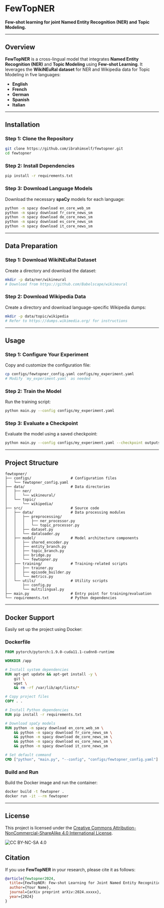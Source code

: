 # FewTopNER

**Few-shot learning for joint Named Entity Recognition (NER) and Topic Modeling.**

---

## Overview

**FewTopNER** is a cross-lingual model that integrates **Named Entity Recognition (NER)** and **Topic Modeling** using **Few-shot Learning**. It leverages the **WikiNEuRal dataset** for NER and Wikipedia data for Topic Modeling in five languages:  
- **English**  
- **French**  
- **German**  
- **Spanish**  
- **Italian**

---

## Installation

### Step 1: Clone the Repository
```bash
git clone https://github.com/ibrahimself/fewtopner.git
cd fewtopner
```

### Step 2: Install Dependencies
```bash
pip install -r requirements.txt
```

### Step 3: Download Language Models
Download the necessary **spaCy** models for each language:
```bash
python -m spacy download en_core_web_sm
python -m spacy download fr_core_news_sm
python -m spacy download de_core_news_sm
python -m spacy download es_core_news_sm
python -m spacy download it_core_news_sm
```

---

## Data Preparation

### Step 1: Download WikiNEuRal Dataset
Create a directory and download the dataset:
```bash
mkdir -p data/ner/wikineural
# Download from https://github.com/Babelscape/wikineural
```

### Step 2: Download Wikipedia Data
Create a directory and download language-specific Wikipedia dumps:
```bash
mkdir -p data/topic/wikipedia
# Refer to https://dumps.wikimedia.org/ for instructions
```

---

## Usage

### Step 1: Configure Your Experiment
Copy and customize the configuration file:
```bash
cp configs/fewtopner_config.yaml configs/my_experiment.yaml
# Modify `my_experiment.yaml` as needed
```

### Step 2: Train the Model
Run the training script:
```bash
python main.py --config configs/my_experiment.yaml
```

### Step 3: Evaluate a Checkpoint
Evaluate the model using a saved checkpoint:
```bash
python main.py --config configs/my_experiment.yaml --checkpoint outputs/checkpoints/best_model.pt
```

---

## Project Structure

```
fewtopner/
├── configs/                  # Configuration files
│   └── fewtopner_config.yaml
├── data/                     # Data directories
│   ├── ner/
│   │   └── wikineural/
│   └── topic/
│       └── wikipedia/
├── src/                      # Source code
│   ├── data/                 # Data processing modules
│   │   ├── preprocessing/
│   │   │   ├── ner_processor.py
│   │   │   └── topic_processor.py
│   │   ├── dataset.py
│   │   └── dataloader.py
│   ├── model/                # Model architecture components
│   │   ├── shared_encoder.py
│   │   ├── entity_branch.py
│   │   ├── topic_branch.py
│   │   ├── bridge.py
│   │   └── fewtopner.py
│   ├── training/             # Training-related scripts
│   │   ├── trainer.py
│   │   ├── episode_builder.py
│   │   └── metrics.py
│   └── utils/                # Utility scripts
│       ├── config.py
│       └── multilingual.py
├── main.py                   # Entry point for training/evaluation
└── requirements.txt          # Python dependencies
```

---

## Docker Support

Easily set up the project using Docker:

### Dockerfile
```dockerfile
FROM pytorch/pytorch:1.9.0-cuda11.1-cudnn8-runtime

WORKDIR /app

# Install system dependencies
RUN apt-get update && apt-get install -y \
    git \
    wget \
    && rm -rf /var/lib/apt/lists/*

# Copy project files
COPY . .

# Install Python dependencies
RUN pip install -r requirements.txt

# Download spaCy models
RUN python -m spacy download en_core_web_sm \
    && python -m spacy download fr_core_news_sm \
    && python -m spacy download de_core_news_sm \
    && python -m spacy download es_core_news_sm \
    && python -m spacy download it_core_news_sm

# Set default command
CMD ["python", "main.py", "--config", "configs/fewtopner_config.yaml"]
```

### Build and Run
Build the Docker image and run the container:
```bash
docker build -t fewtopner .
docker run -it --rm fewtopner
```

---

## License

This project is licensed under the [Creative Commons Attribution-NonCommercial-ShareAlike 4.0 International License](https://creativecommons.org/licenses/by-nc-sa/4.0/).

![CC BY-NC-SA 4.0](https://licensebuttons.net/l/by-nc-sa/4.0/88x31.png)


## Citation

If you use **FewTopNER** in your research, please cite it as follows:
```bibtex
@article{fewtopner2024,
  title={FewTopNER: Few-shot Learning for Joint Named Entity Recognition and Topic Modeling},
  author={Your Name},
  journal={arXiv preprint arXiv:2024.xxxxx},
  year={2024}
}
```
